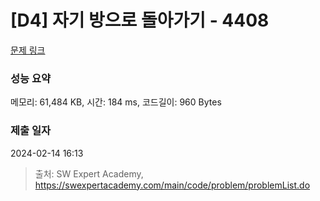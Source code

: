 # [D4] 자기 방으로 돌아가기 - 4408 

[문제 링크](https://swexpertacademy.com/main/code/problem/problemDetail.do?contestProbId=AWNcJ2sapZMDFAV8) 

### 성능 요약

메모리: 61,484 KB, 시간: 184 ms, 코드길이: 960 Bytes

### 제출 일자

2024-02-14 16:13



> 출처: SW Expert Academy, https://swexpertacademy.com/main/code/problem/problemList.do